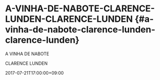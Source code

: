 # A-VINHA-DE-NABOTE-CLARENCE-LUNDEN-CLARENCE-LUNDEN {#a-vinha-de-nabote-clarence-lunden-clarence-lunden}

A VINHA DE NABOTE

CLARENCE LUNDEN

2017-07-21T17:00:00+09:00